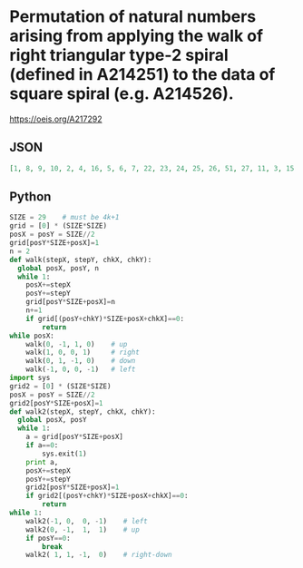 # Permutation of natural numbers arising from applying the walk of right triangular type\-2 spiral \(defined in A214251\) to the data of square spiral \(e\.g\. A214526\)\.
https://oeis.org/A217292
## JSON
```JSON
[1, 8, 9, 10, 2, 4, 16, 5, 6, 7, 22, 23, 24, 25, 26, 51, 27, 11, 3, 15, 35, 63, 36, 17, 18, 19, 20, 21, 44, 45, 46, 47, 48, 49, 50, 83, 124, 84, 52, 28, 12, 14, 34, 62, 98, 142, 99, 64, 37, 38, 39, 40, 41, 42, 43, 74, 75, 76, 77, 78, 79, 80, 81, 82, 123, 172, 229]
```
## Python
```Python
SIZE = 29    # must be 4k+1
grid = [0] * (SIZE*SIZE)
posX = posY = SIZE//2
grid[posY*SIZE+posX]=1
n = 2
def walk(stepX, stepY, chkX, chkY):
  global posX, posY, n
  while 1:
    posX+=stepX
    posY+=stepY
    grid[posY*SIZE+posX]=n
    n+=1
    if grid[(posY+chkY)*SIZE+posX+chkX]==0:
        return
while posX:
    walk(0, -1, 1, 0)    # up
    walk(1, 0, 0, 1)     # right
    walk(0, 1, -1, 0)    # down
    walk(-1, 0, 0, -1)   # left
import sys
grid2 = [0] * (SIZE*SIZE)
posX = posY = SIZE//2
grid2[posY*SIZE+posX]=1
def walk2(stepX, stepY, chkX, chkY):
  global posX, posY
  while 1:
    a = grid[posY*SIZE+posX]
    if a==0:
        sys.exit(1)
    print a,
    posX+=stepX
    posY+=stepY
    grid2[posY*SIZE+posX]=1
    if grid2[(posY+chkY)*SIZE+posX+chkX]==0:
        return
while 1:
    walk2(-1, 0,  0, -1)    # left
    walk2(0, -1,  1,  1)    # up
    if posY==0:
        break
    walk2( 1, 1, -1,  0)    # right-down
```
